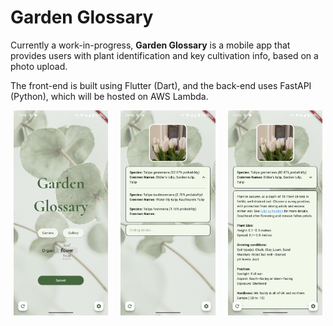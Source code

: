 # Garden Glossary
Currently a work-in-progress, **Garden Glossary** is a mobile app that provides users with plant identification and key cultivation info, based on a photo upload.

The front-end is built using Flutter (Dart), and the back-end uses FastAPI (Python), which will be hosted on AWS Lambda.

<div style="display: flex; flex-wrap: wrap; gap: 20px; justify-content: center;">
    <img src="images/home_page.png" style="width: 30%;">
    <img src="images/identify_matches.png" style="width: 30%;">
    <img src="images/detail_results.png" style="width: 30%;">
</div>